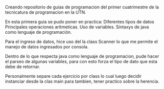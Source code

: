 Creando repositorio de guias de programacion del primer cuatrimestre de la tecnicatura de programacion en la UTN. 

En esta primera guia se pudo poner en practica: 
Diferentes tipos de datos
Principales operaciones aritmeticas. 
Uso de variables.
Sintaxys de java como lenguaje de programación. 

Para el ingreso de datos, hice uso del la class Scanner lo que me permite el manejo de datos ingresados por consola. 

Dentro de lo que respecta java como lenguaje de programacion, pude hacer el parseo de algunas variables, para con esto forza el tipo de dato que esta debe de retornar. 

Personalmente separe cada ejercicio por class lo cual luego decidir instanciar desde la clas main para tambien, tener practico sobre la herencia.
